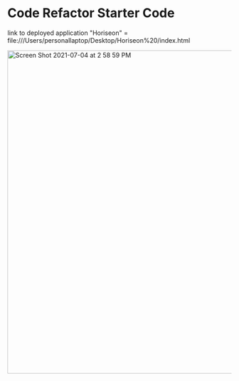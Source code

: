 # Code Refactor Starter Code

link to deployed application "Horiseon" = file:///Users/personallaptop/Desktop/Horiseon%20/index.html

<img width="726" alt="Screen Shot 2021-07-04 at 2 58 59 PM" src="https://user-images.githubusercontent.com/85267570/124398057-4515c280-dcd9-11eb-85ec-5e7b953bdbd2.png">
